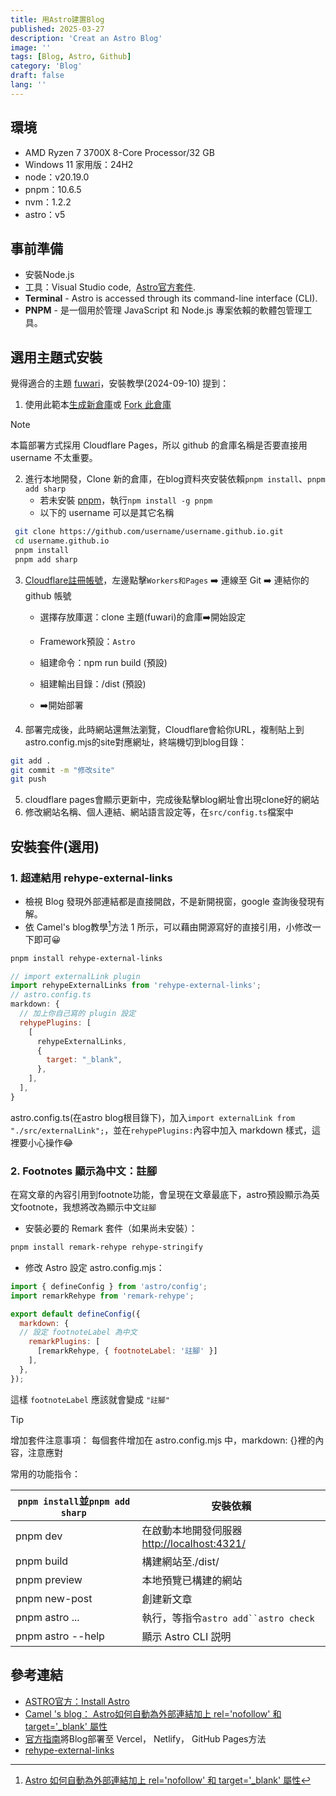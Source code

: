 ```yaml
---
title: 用Astro建置Blog
published: 2025-03-27
description: 'Creat an Astro Blog'
image: ''
tags: [Blog, Astro, Github]
category: 'Blog'
draft: false 
lang: ''
---
```

## 環境

- AMD Ryzen 7 3700X 8-Core Processor/32 GB
- Windows 11 家用版：24H2
- node：v20.19.0
- pnpm：10.6.5
- nvm：1.2.2
- astro：v5

## 事前準備

- 安裝Node.js
- 工具：Visual Studio code,  [Astro官方套件](https://marketplace.visualstudio.com/items?itemName=astro-build.astro-vscode).
- **Terminal** - Astro is accessed through its command-line interface (CLI).
- **PNPM** - 是一個用於管理 JavaScript 和 Node.js 專案依賴的軟體包管理工具。

## 選用主題式安裝

覺得適合的主題 [fuwari](https://github.com/saicaca/fuwari)，安裝教學(2024-09-10) 提到：

1. 使用此範本[生成新倉庫](https://github.com/saicaca/fuwari/generate)或 [Fork 此倉庫](https://github.com/saicaca/fuwari)

> [!NOTE]
> 本篇部署方式採用 Cloudflare Pages，所以 github 的倉庫名稱是否要直接用 username 不太重要。

2. 進行本地開發，Clone 新的倉庫，在blog資料夾安裝依賴`pnpm install`、`pnpm add sharp`
    - 若未安裝 [pnpm](https://pnpm.io/)，執行`npm install -g pnpm`
    - 以下的 username 可以是其它名稱

```bash
 git clone https://github.com/username/username.github.io.git
 cd username.github.io
 pnpm install
 pnpm add sharp
```

3. [Cloudflare註冊帳號](https://dash.cloudflare.com/)，左邊點擊`Workers和Pages` ➡️ 連線至 Git ➡️ 連結你的 github 帳號

   - 選擇存放庫選：clone 主題(fuwari)的倉庫➡️開始設定
   - Framework預設：`Astro`

   - 組建命令：npm run build (預設)
   - 組建輸出目錄：/dist (預設)
   - ➡️開始部署

4. 部署完成後，此時網站還無法瀏覽，Cloudflare會給你URL，複制貼上到astro.config.mjs的site對應網址，終端機切到blog目錄：

```bash
git add .
git commit -m "修改site"
git push
```

5. cloudflare pages會顯示更新中，完成後點擊blog網址會出現clone好的網站
6. 修改網站名稱、個人連結、網站語言設定等，在`src/config.ts`檔案中

## 安裝套件(選用)

### 1. 超連結用 rehype-external-links

- 檢視 Blog 發現外部連結都是直接開啟，不是新開視窗，google 查詢後發現有解。
- 依 Camel's blog教學[^2]方法 1 所示，可以藉由開源寫好的直接引用，小修改一下即可😀

```bash
pnpm install rehype-external-links
```

```js
// import externalLink plugin
import rehypeExternalLinks from 'rehype-external-links';
// astro.config.ts
markdown: {
  // 加上你自己寫的 plugin 設定
  rehypePlugins: [
    [
      rehypeExternalLinks,
      {
        target: "_blank",
      },
    ],
  ],
}
```

astro.config.ts(在astro blog根目錄下)，加入`import externalLink from "./src/externalLink";`，並在`rehypePlugins:`內容中加入 markdown 樣式，這裡要小心操作😂

### 2. Footnotes 顯示為中文：註腳

在寫文章的內容引用到footnote功能，會呈現在文章最底下，astro預設顯示為英文footnote，我想將改為顯示中文`註腳`

- 安裝必要的 Remark 套件（如果尚未安裝）：

```bash
pnpm install remark-rehype rehype-stringify
```

- 修改 Astro 設定 astro.config.mjs：

```js
import { defineConfig } from 'astro/config';
import remarkRehype from 'remark-rehype';

export default defineConfig({
  markdown: {
  // 設定 footnoteLabel 為中文
    remarkPlugins: [
      [remarkRehype, { footnoteLabel: '註腳' }] 
    ],
  },
});
```

這樣 `footnoteLabel` 應該就會變成 `"註腳"`

> [!TIP]
> 增加套件注意事項：
> 每個套件增加在 astro.config.mjs 中，markdown: {}裡的內容，注意應對

常用的功能指令：

| `pnpm install`並`pnpm add sharp` | 安裝依賴                             |
| ------------------------------- | -------------------------------- |
| pnpm dev                        | 在啟動本地開發伺服器<http://localhost:4321/> |
| pnpm build                      | 構建網站至./dist/                     |
| pnpm preview                    | 本地預覽已構建的網站                       |
| pnpm new-post <filename>        | 創建新文章                            |
| pnpm astro ...                  | 執行，等指令`astro add``astro check`   |
| pnpm astro --help               | 顯示 Astro CLI 説明                  |

## 參考連結

- [ASTRO官方：Install Astro](https://docs.astro.build/zh-tw/install-and-setup/)
- [Camel 's blog： Astro如何自動為外部連結加上 rel='nofollow' 和 target='_blank' 屬性](https://blog.camel2243.com/posts/how-to-auto-add-rel-nofollow-and-target-blank-to-external-links-in-astro/)
- [官方指南](https://docs.astro.build/zh-cn/guides/deploy/)將Blog部署至 Vercel， Netlify， GitHub Pages方法
- [rehype-external-links](https://www.npmjs.com/package/rehype-external-links)

[^2]:  [Astro 如何自動為外部連結加上 rel='nofollow' 和 target='_blank' 屬性](https://blog.camel2243.com/posts/how-to-auto-add-rel-nofollow-and-target-blank-to-external-links-in-astro/)
